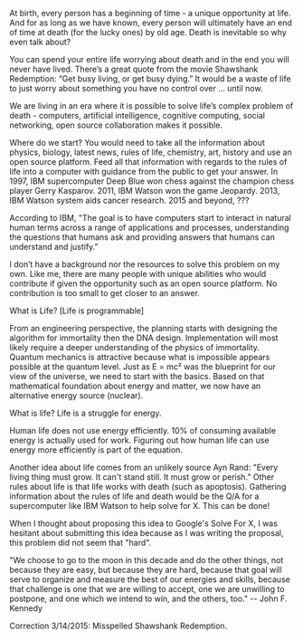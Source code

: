 At birth, every person has a beginning of time - a unique opportunity at life.  And for as long as we have known, every person will ultimately have an end of time at death (for the lucky ones) by old age.  Death is inevitable so why even talk about?

You can spend your entire life worrying about death and in the end you will never have lived. There’s a great quote from the movie Shawshank Redemption: “Get busy living, or get busy dying.”  It would be a waste of life to just worry about something you have no control over ... until now.

We are living in an era where it is possible to solve life’s complex problem of death -  computers, artificial intelligence, cognitive computing, social networking, open source collaboration makes it possible.

Where do we start?  You would need to take all the information about physics, biology, latest news, rules of life, chemistry, art, history and use an open source platform.  Feed all that information with regards to the rules of life into a computer with guidance from the public to get your answer.  In 1997, IBM supercomputer Deep Blue won chess against the champion chess player Gerry Kasparov.  2011, IBM Watson won the game Jeopardy.  2013, IBM Watson system aids cancer research.  2015 and beyond, ???

According to IBM, "The goal is to have computers start to interact in natural human terms across a range of applications and processes, understanding the questions that humans ask and providing answers that humans can understand and justify."

I don’t have a background nor the resources to solve this problem on my own.  Like me, there are many people with unique abilities who would contribute if given the opportunity such as an open source platform.  No contribution is too small to get closer to an answer.

What is Life? [Life is programmable]

From an engineering perspective, the planning starts with designing the algorithm for immortality then the DNA design.  Implementation will most likely require a deeper understanding of the physics of immortality.  Quantum mechanics is attractive because what is impossible appears possible at the quantum level.  Just as E = mc² was the blueprint for our view of the universe, we need to start with the basics.  Based on that mathematical foundation about energy and matter, we now have an alternative energy source (nuclear).

What is life?  Life is a struggle for energy.

Human life does not use energy efficiently.  10% of consuming available energy is actually used for work.  Figuring out how human life can use energy more efficiently is part of the equation.

Another idea about life comes from an unlikely source Ayn Rand: "Every living thing must grow. It can't stand still. It must grow or perish.”  Other rules about life is that life works with death (such as apoptosis).  Gathering information about the rules of life and death would be the Q/A for a supercomputer like IBM Watson to help solve for X.  This can be done!

When I thought about proposing this idea to Google's Solve For X, I was hesitant about submitting this idea because as I was writing the proposal, this problem did not seem that "hard".

 

 
"We choose to go to the moon in this decade and do the other things, not because they are easy, but because they are hard, because that goal will serve to organize and measure the best of our energies and skills, because that challenge is one that we are willing to accept, one we are unwilling to postpone, and one which we intend to win, and the others, too." -- John F. Kennedy







Correction 3/14/2015: Misspelled Shawshank Redemption.

